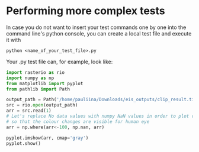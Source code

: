 # Performing more complex tests
In case you do not want to insert your test commands one by one into the command line's python console, you can create a local test file and execute it with

```shell
python <name_of_your_test_file>.py
```

Your .py test file can, for example, look like:

```python
import rasterio as rio
import numpy as np
from matplotlib import pyplot
from pathlib import Path

output_path = Path('/home/pauliina/Downloads/eis_outputs/clip_result.tif')
src = rio.open(output_path)
arr = src.read(1)
# Let's replace No data values with numpy NaN values in order to plot clipped raster
# so that the colour changes are visible for human eye
arr = np.where(arr<-100, np.nan, arr)

pyplot.imshow(arr, cmap='gray')
pyplot.show()
```
